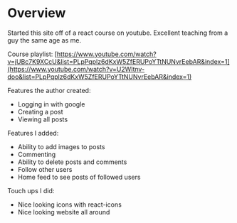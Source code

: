 # Overview

Started this site off of a react course on youtube. Excellent teaching from a guy the same age as me.

Course playlist: [https://www.youtube.com/watch?v=jUBc7K9XCcU&list=PLpPqplz6dKxW5ZfERUPoYTtNUNvrEebAR&index=1](https://www.youtube.com/watch?v=U2Wltnv-doo&list=PLpPqplz6dKxW5ZfERUPoYTtNUNvrEebAR&index=1)

Features the author created:
- Logging in with google
- Creating a post
- Viewing all posts

Features I added:
- Ability to add images to posts
- Commenting
- Ability to delete posts and comments
- Follow other users
- Home feed to see posts of followed users

Touch ups I did:
- Nice looking icons with react-icons
- Nice looking website all around
